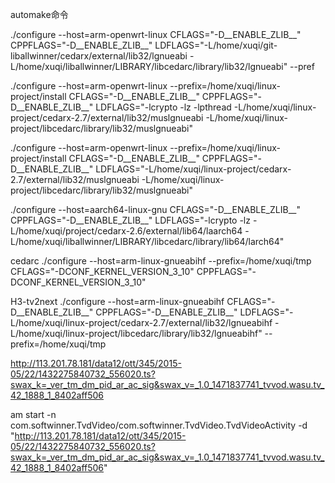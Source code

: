 automake命令

./configure --host=arm-openwrt-linux CFLAGS="-D__ENABLE_ZLIB__" CPPFLAGS="-D__ENABLE_ZLIB__" LDFLAGS="-L/home/xuqi/git-liballwinner/cedarx/external/lib32/lgnueabi -L/home/xuqi/liballwinner/LIBRARY/libcedarc/library/lib32/lgnueabi" --pref


./configure --host=arm-openwrt-linux --prefix=/home/xuqi/linux-project/install CFLAGS="-D__ENABLE_ZLIB__" CPPFLAGS="-D__ENABLE_ZLIB__" LDFLAGS="-lcrypto -lz -lpthread -L/home/xuqi/linux-project/cedarx-2.7/external/lib32/muslgnueabi -L/home/xuqi/linux-project/libcedarc/library/lib32/muslgnueabi"

./configure --host=arm-openwrt-linux --prefix=/home/xuqi/linux-project/install CFLAGS="-D__ENABLE_ZLIB__" CPPFLAGS="-D__ENABLE_ZLIB__" LDFLAGS="-L/home/xuqi/linux-project/cedarx-2.7/external/lib32/muslgnueabi -L/home/xuqi/linux-project/libcedarc/library/lib32/muslgnueabi"


./configure --host=aarch64-linux-gnu CFLAGS="-D__ENABLE_ZLIB__" CPPFLAGS="-D__ENABLE_ZLIB__" LDFLAGS="-lcrypto -lz -L/home/xuqi/project/cedarx-2.6/external/lib64/laarch64 -L/home/xuqi/liballwinner/LIBRARY/libcedarc/library/lib64/larch64"


cedarc
./configure --host=arm-linux-gnueabihf --prefix=/home/xuqi/tmp CFLAGS="-DCONF_KERNEL_VERSION_3_10" CPPFLAGS="-DCONF_KERNEL_VERSION_3_10"



H3-tv2next
./configure --host=arm-linux-gnueabihf CFLAGS="-D__ENABLE_ZLIB__" CPPFLAGS="-D__ENABLE_ZLIB__" LDFLAGS="-L/home/xuqi/linux-project/cedarx-2.7/external/lib32/lgnueabihf -L/home/xuqi/linux-project/libcedarc/library/lib32/lgnueabihf" --prefix=/home/xuqi/tmp


http://113.201.78.181/data12/ott/345/2015-05/22/1432275840732_556020.ts?swax_k=_ver_tm_dm_pid_ar_ac_sig&swax_v=_1.0_1471837741_tvvod.wasu.tv_42_1888_1_8402aff506

am start -n com.softwinner.TvdVideo/com.softwinner.TvdVideo.TvdVideoActivity -d "http://113.201.78.181/data12/ott/345/2015-05/22/1432275840732_556020.ts?swax_k=_ver_tm_dm_pid_ar_ac_sig&swax_v=_1.0_1471837741_tvvod.wasu.tv_42_1888_1_8402aff506"


